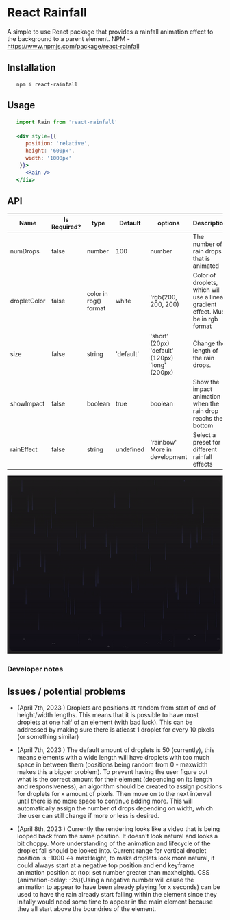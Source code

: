  # React Rainfall
  A simple to use React package that provides a rainfall animation effect to the background to a parent element.
  NPM - https://www.npmjs.com/package/react-rainfall
  
  
 ## Installation 
 ```
    npm i react-rainfall
 ```
 
 
 ## Usage 
 ```jsx
    import Rain from 'react-rainfall'

    <div style={{
       position: 'relative',
       height: '600px',
       width: '1000px'
     }}> 
       <Rain />
    </div>
 ```

 ## API
 
 Name | Is Required? | type | Default | options | Description 
--- | -- | --- | --- | --- | ----
numDrops | false | number | 100 | number | The number of rain drops that is animated
dropletColor | false | color in rbg() format | white | 'rgb(200, 200, 200) | Color of droplets, which will use a linear gradient effect. Must be in rgb format
size | false | string | 'default' | 'short' (20px) <br /> 'default' (120px) <br /> 'long' (200px) | Change the length of the rain drops. 
showImpact | false | boolean | true| boolean | Show the impact animation when the rain drop reachs the bottom
rainEffect | false | string | undefined | 'rainbow' <br /> More in development | Select a preset for different rainfall effects



![](https://github.com/jason1642/react-rainfall/blob/main/rainfall-gif-04-09-23.gif)




### Developer notes

## Issues / potential problems 

- (April 7th, 2023 ) Droplets are positions at random from start of end of height/width lengths. This means that
it is possible to have most droplets at one half of an element (with bad luck). This can be addressed
by making sure there is atleast 1 droplet for every 10 pixels (or something similar)

-  (April 7th, 2023 ) The default amount of droplets is 50 (currently), this means elements with a wide length will have droplets with 
too much space in between them (positions being random from 0 - maxwidth makes this a bigger problem).
To prevent having the user figure out what is the correct amount for their element (depending on its 
length and responsiveness), an algorithm should be created to assign positions for droplets for x amount 
of pixels. Then move on to the next interval until there is no more space to continue adding more. This 
will automatically assign the number of drops depending on width, which the user can still change if more 
or less is desired.

-  (April 8th, 2023 ) Currently the rendering looks like a video that is being looped back from the same position. It doesn't look natural
and looks a bit choppy. More understanding of the animation and lifecycle of the droplet fall should be looked into.
Current range for vertical droplet position is -1000 <-> maxHeight, to make droplets look more natural, it could always start 
at a negative top position and end keyframe animation position at (top: set number greater than maxheight). 
CSS {animation-delay: -2s}(Using a negative number will cause the animation to appear to have been already playing for x seconds)
can be used to have the rain already start falling within the element since they initally would need some 
time to appear in the main element because they all start above the boundries of the element. 

